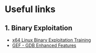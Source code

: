 # Useful links

## 1. Binary Exploitation

- [x64 Linux Binary Exploitation Training](https://www.youtube.com/watch?v=gxU3e7GbC-M&list=PL5eTpNI3Q8oWUPAu18aUfQpTxbcIfpKJS)
- [GEF - GDB Enhanced Features](https://github.com/hugsy/gef)